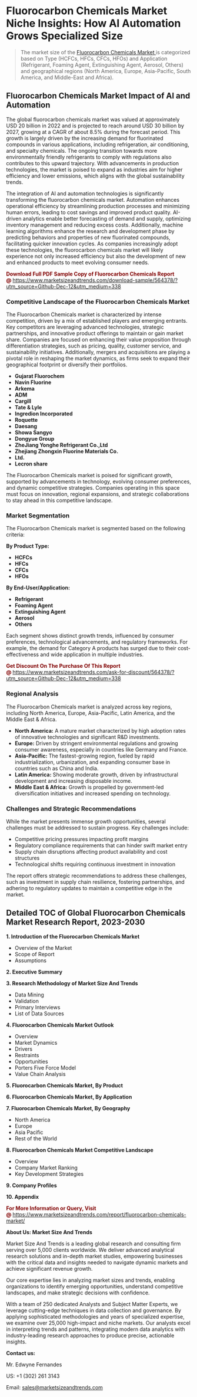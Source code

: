 <H1>Fluorocarbon Chemicals Market Niche Insights: How AI Automation Grows Specialized Size</H1><blockquote><p>The market size of the <a href="https://www.marketsizeandtrends.com/download-sample/564378/?utm_source=Github-Dec-12&amp;utm_medium=338" target="_blank">Fluorocarbon Chemicals Market </a>is categorized based on Type (HCFCs, HFCs, CFCs, HFOs) and Application (Refrigerant, Foaming Agent, Extinguishing Agent, Aerosol, Others) and geographical regions (North America, Europe, Asia-Pacific, South America, and Middle-East and Africa).</p></blockquote><p><h2>Fluorocarbon Chemicals Market Impact of AI and Automation</h2><p>The global fluorocarbon chemicals market was valued at approximately USD 20 billion in 2022 and is projected to reach around USD 30 billion by 2027, growing at a CAGR of about 8.5% during the forecast period. This growth is largely driven by the increasing demand for fluorinated compounds in various applications, including refrigeration, air conditioning, and specialty chemicals. The ongoing transition towards more environmentally friendly refrigerants to comply with regulations also contributes to this upward trajectory. With advancements in production technologies, the market is poised to expand as industries aim for higher efficiency and lower emissions, which aligns with the global sustainability trends.</p><p>The integration of AI and automation technologies is significantly transforming the fluorocarbon chemicals market. Automation enhances operational efficiency by streamlining production processes and minimizing human errors, leading to cost savings and improved product quality. AI-driven analytics enable better forecasting of demand and supply, optimizing inventory management and reducing excess costs. Additionally, machine learning algorithms enhance the research and development phase by predicting behaviors and properties of new fluorinated compounds, facilitating quicker innovation cycles. As companies increasingly adopt these technologies, the fluorocarbon chemicals market will likely experience not only increased efficiency but also the development of new and enhanced products to meet evolving consumer needs.</p></p><p><strong><span style="color: #800000;">Download Full PDF Sample Copy of Fluorocarbon Chemicals Report @</span>&nbsp;</strong><a href="https://www.marketsizeandtrends.com/download-sample/564378/?utm_source=Github-Dec-12&amp;utm_medium=338">https://www.marketsizeandtrends.com/download-sample/564378/?utm_source=Github-Dec-12&amp;utm_medium=338</a></p><h3>Competitive Landscape of the Fluorocarbon Chemicals Market</h3><p>The Fluorocarbon Chemicals market is characterized by intense competition, driven by a mix of established players and emerging entrants. Key competitors are leveraging advanced technologies, strategic partnerships, and innovative product offerings to maintain or gain market share. Companies are focused on enhancing their value proposition through differentiation strategies, such as pricing, quality, customer service, and sustainability initiatives. Additionally, mergers and acquisitions are playing a pivotal role in reshaping the market dynamics, as firms seek to expand their geographical footprint or diversify their portfolios.</p><p><strong><p><ul><li>Gujarat Fluorochem </li><li> Navin Fluorine </li><li> Arkema </li><li> ADM </li><li> Cargill </li><li> Tate & Lyle </li><li> Ingredion Incorporated </li><li> Roquette </li><li> Daesang </li><li> Showa Sangyo </li><li> Dongyue Group </li><li> ZheJiang Yonghe Refrigerant Co.,Ltd </li><li> Zhejiang Zhongxin Fluorine Materials Co. </li><li> Ltd. </li><li> Lecron share</p></li></ul></p></strong></p><p>The Fluorocarbon Chemicals market is poised for significant growth, supported by advancements in technology, evolving consumer preferences, and dynamic competitive strategies. Companies operating in this space must focus on innovation, regional expansions, and strategic collaborations to stay ahead in this competitive landscape.</p><h3>Market Segmentation</h3><p>The Fluorocarbon Chemicals market is segmented based on the following criteria:</p><p><strong>By Product Type:</strong></p><p><strong><p><ul><li>HCFCs </li><li> HFCs </li><li> CFCs </li><li> HFOs</p></li></ul></p></strong></p><p><strong>By End-User/Application:</strong></p><p><strong><p><ul><li>Refrigerant </li><li> Foaming Agent </li><li> Extinguishing Agent </li><li> Aerosol </li><li> Others</p></li></ul></p></strong></p><p>Each segment shows distinct growth trends, influenced by consumer preferences, technological advancements, and regulatory frameworks. For example, the demand for Category A products has surged due to their cost-effectiveness and wide application in multiple industries.</p><p><strong><span style="color: #800000;">Get Discount On The Purchase Of This Report @&nbsp;</span></strong><a href="https://www.marketsizeandtrends.com/ask-for-discount/564378/?utm_source=Github-Dec-12&amp;utm_medium=338">https://www.marketsizeandtrends.com/ask-for-discount/564378/?utm_source=Github-Dec-12&amp;utm_medium=338</a></p><h3>Regional Analysis</h3><p>The Fluorocarbon Chemicals market is analyzed across key regions, including North America, Europe, Asia-Pacific, Latin America, and the Middle East &amp; Africa.</p><ul><li><strong>North America:</strong> A mature market characterized by high adoption rates of innovative technologies and significant R&amp;D investments.</li><li><strong>Europe:</strong> Driven by stringent environmental regulations and growing consumer awareness, especially in countries like Germany and France.</li><li><strong>Asia-Pacific:</strong> The fastest-growing region, fueled by rapid industrialization, urbanization, and expanding consumer base in countries such as China and India.</li><li><strong>Latin America:</strong> Showing moderate growth, driven by infrastructural development and increasing disposable income.</li><li><strong>Middle East &amp; Africa:</strong> Growth is propelled by government-led diversification initiatives and increased spending on technology.</li></ul><h3>Challenges and Strategic Recommendations</h3><p>While the market presents immense growth opportunities, several challenges must be addressed to sustain progress. Key challenges include:</p><ul><li>Competitive pricing pressures impacting profit margins</li><li>Regulatory compliance requirements that can hinder swift market entry</li><li>Supply chain disruptions affecting product availability and cost structures</li><li>Technological shifts requiring continuous investment in innovation</li></ul><p>The report offers strategic recommendations to address these challenges, such as investment in supply chain resilience, fostering partnerships, and adhering to regulatory updates to maintain a competitive edge in the market.</p><h2>Detailed TOC of Global Fluorocarbon Chemicals Market Research Report, 2023-2030</h2><p><strong>1. Introduction of the Fluorocarbon Chemicals Market</strong></p><ul><li>Overview of the Market</li><li>Scope of Report</li><li>Assumptions&nbsp;</li></ul><p><strong>2. Executive Summary</strong></p><p><strong>3. Research Methodology of <strong>Market Size And Trends</strong></strong></p><ul><li>Data Mining</li><li>Validation</li><li>Primary Interviews</li><li>List of Data Sources&nbsp;</li></ul><p><strong>4. Fluorocarbon Chemicals Market Outlook</strong></p><ul><li>Overview</li><li>Market Dynamics</li><li>Drivers</li><li>Restraints</li><li>Opportunities</li><li>Porters Five Force Model</li><li>Value Chain Analysis&nbsp;</li></ul><p><strong>5. Fluorocarbon Chemicals Market, By Product</strong></p><p><strong>6. Fluorocarbon Chemicals Market, By Application</strong></p><p><strong>7. Fluorocarbon Chemicals Market, By Geography</strong></p><ul><li>North America</li><li>Europe</li><li>Asia Pacific</li><li>Rest of the World&nbsp;</li></ul><p><strong>8. Fluorocarbon Chemicals Market Competitive Landscape</strong></p><ul><li>Overview</li><li>Company Market Ranking</li><li>Key Development Strategies&nbsp;</li></ul><p><strong>9. Company Profiles</strong></p><p><strong>10. Appendix</strong></p><p><strong><span style="color: #800000;">For More Information or Query, Visit @&nbsp;</span></strong><a href="https://www.marketsizeandtrends.com/report/fluorocarbon-chemicals-market/">https://www.marketsizeandtrends.com/report/fluorocarbon-chemicals-market/</a></p><p></p><p><strong>About Us:&nbsp;Market Size And Trends</strong></p><p>Market Size And Trends&nbsp;is a leading global research and consulting firm serving over 5,000 clients worldwide. We deliver advanced analytical research solutions and in-depth market studies, empowering businesses with the critical data and insights needed to navigate dynamic markets and achieve significant revenue growth.</p><p>Our core expertise lies in analyzing market sizes and trends, enabling organizations to identify emerging opportunities, understand competitive landscapes, and make strategic decisions with confidence.</p><p>With a team of 250 dedicated Analysts and Subject Matter Experts, we leverage cutting-edge techniques in data collection and governance. By applying sophisticated methodologies and years of specialized expertise, we examine over 25,000 high-impact and niche markets. Our analysts excel in interpreting trends and patterns, integrating modern data analytics with industry-leading research approaches to produce precise, actionable insights.</p><p><strong>Contact us:</strong></p><p>Mr. Edwyne Fernandes</p><p>US: +1 (302) 261 3143</p><p>Email: <a href="mailto:sales@marketsizeandtrends.com">sales@marketsizeandtrends.com</a>&nbsp;</p>
